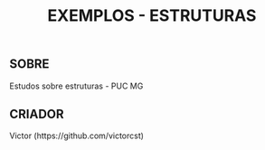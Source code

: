 <header>
<div> 
  <h1> EXEMPLOS - ESTRUTURAS </h1>
  </div>
  </header>
<div>
  <h2> SOBRE </h2>
    <p>
      Estudos sobre estruturas - PUC MG
    </p>
    </div>
    <div>
    <h2> CRIADOR </h2>
    <p> Victor (https://github.com/victorcst) </p>
    </div>
